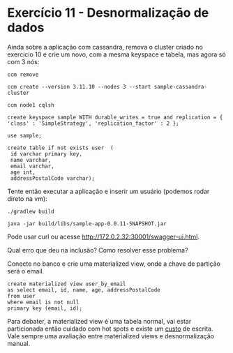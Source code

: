 # Exercício 11 - Desnormalização de dados

Ainda sobre a aplicação com cassandra, remova o cluster criado no exercicio 10 e crie um novo, com a mesma keyspace e tabela, mas agora só com 3 nós:

```
ccm remove

ccm create --version 3.11.10 --nodes 3 --start sample-cassandra-cluster

ccm node1 cqlsh

create keyspace sample WITH durable_writes = true and replication = { 'class' : 'SimpleStrategy', 'replication_factor' : 2 };

use sample;

create table if not exists user  (
 id varchar primary key,
 name varchar,
 email varchar,
 age int,
 addressPostalCode varchar);
```

Tente então executar a aplicação e inserir um usuário (podemos rodar direto na vm):

```
./gradlew build

java -jar build/libs/sample-app-0.0.11-SNAPSHOT.jar
```

Pode usar curl ou acesse http://172.0.2.32:30001/swagger-ui.html.

Qual erro que deu na inclusão? Como resolver esse problema?

Conecte no banco e crie uma materialized view, onde a chave de partição será o email.

```
create materialized view user_by_email 
as select email, id, name, age, addressPostalCode
from user 
where email is not null
primary key (email, id);
```

Para debater, a materialized view é uma tabela normal, vai estar particionada então cuidado com hot spots e existe um [custo](https://www.datastax.com/blog/materialized-view-performance-cassandra-3x) de escrita. Vale sempre uma avaliação entre materialized views e desnormalização manual.

